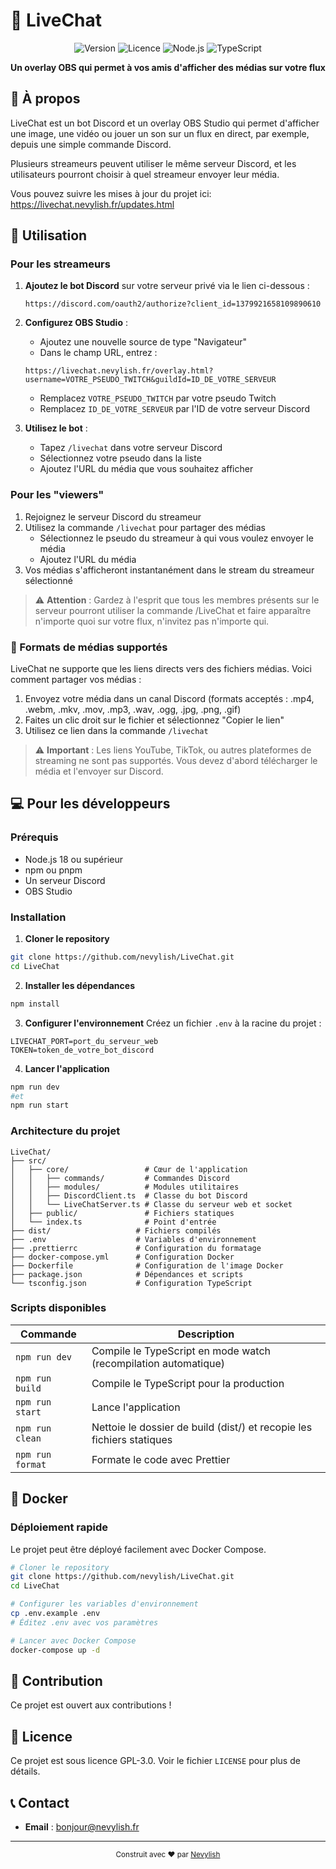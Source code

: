 # 🎥 LiveChat

<div align="center">

![Version](https://img.shields.io/badge/version-1.0.0-blue.svg)
![Licence](https://img.shields.io/badge/licence-GPL--3.0-green.svg)
![Node.js](https://img.shields.io/badge/Node.js-18+-339933.svg?logo=nodedotjs)
![TypeScript](https://img.shields.io/badge/TypeScript-5.8+-3178C6.svg?logo=typescript)

**Un overlay OBS qui permet à vos amis d'afficher des médias sur votre flux**

</div>

## 📝 À propos

LiveChat est un bot Discord et un overlay OBS Studio qui permet d'afficher une image, une vidéo ou jouer un son sur un flux en direct, par exemple, depuis une simple commande Discord.

Plusieurs streameurs peuvent utiliser le même serveur Discord, et les utilisateurs pourront choisir à quel streameur envoyer leur média.

Vous pouvez suivre les mises à jour du projet ici: https://livechat.nevylish.fr/updates.html

## 🚀 Utilisation

### Pour les streameurs

1. **Ajoutez le bot Discord** sur votre serveur privé via le lien ci-dessous :

    ```
    https://discord.com/oauth2/authorize?client_id=1379921658109890610
    ```

2. **Configurez OBS Studio** :

    - Ajoutez une nouvelle source de type "Navigateur"
    - Dans le champ URL, entrez :

    ```
    https://livechat.nevylish.fr/overlay.html?username=VOTRE_PSEUDO_TWITCH&guildId=ID_DE_VOTRE_SERVEUR
    ```

    - Remplacez `VOTRE_PSEUDO_TWITCH` par votre pseudo Twitch
    - Remplacez `ID_DE_VOTRE_SERVEUR` par l'ID de votre serveur Discord

3. **Utilisez le bot** :
    - Tapez `/livechat` dans votre serveur Discord
    - Sélectionnez votre pseudo dans la liste
    - Ajoutez l'URL du média que vous souhaitez afficher

### Pour les "viewers"

1. Rejoignez le serveur Discord du streameur
2. Utilisez la commande `/livechat` pour partager des médias
    - Sélectionnez le pseudo du streameur à qui vous voulez envoyer le média
    - Ajoutez l'URL du média
3. Vos médias s'afficheront instantanément dans le stream du streameur sélectionné

> ⚠️ **Attention** : Gardez à l'esprit que tous les membres présents sur le serveur pourront utiliser la commande /LiveChat et faire apparaître n'importe quoi sur votre flux, n'invitez pas n'importe qui.

### 📁 Formats de médias supportés

LiveChat ne supporte que les liens directs vers des fichiers médias. Voici comment partager vos médias :

1. Envoyez votre média dans un canal Discord (formats acceptés : .mp4, .webm, .mkv, .mov, .mp3, .wav, .ogg, .jpg, .png, .gif)
2. Faites un clic droit sur le fichier et sélectionnez "Copier le lien"
3. Utilisez ce lien dans la commande `/livechat`

> ⚠️ **Important** : Les liens YouTube, TikTok, ou autres plateformes de streaming ne sont pas supportés. Vous devez d'abord télécharger le média et l'envoyer sur Discord.

## 💻 Pour les développeurs

### Prérequis

- Node.js 18 ou supérieur
- npm ou pnpm
- Un serveur Discord
- OBS Studio

### Installation

1. **Cloner le repository**

```bash
git clone https://github.com/nevylish/LiveChat.git
cd LiveChat
```

2. **Installer les dépendances**

```bash
npm install
```

3. **Configurer l'environnement**
   Créez un fichier `.env` à la racine du projet :

```env
LIVECHAT_PORT=port_du_serveur_web
TOKEN=token_de_votre_bot_discord
```

4. **Lancer l'application**

```bash
npm run dev
#et
npm run start
```

### Architecture du projet

```
LiveChat/
├── src/
│   ├── core/                 # Cœur de l'application
│   │   ├── commands/         # Commandes Discord
│   │   ├── modules/          # Modules utilitaires
│   │   ├── DiscordClient.ts  # Classe du bot Discord
│   │   └── LiveChatServer.ts # Classe du serveur web et socket
│   ├── public/               # Fichiers statiques
│   └── index.ts              # Point d'entrée
├── dist/                   # Fichiers compilés
├── .env                    # Variables d'environnement
├── .prettierrc             # Configuration du formatage
├── docker-compose.yml      # Configuration Docker
├── Dockerfile              # Configuration de l'image Docker
├── package.json            # Dépendances et scripts
└── tsconfig.json           # Configuration TypeScript
```

### Scripts disponibles

| Commande         | Description                                                           |
| ---------------- | --------------------------------------------------------------------- |
| `npm run dev`    | Compile le TypeScript en mode watch (recompilation automatique)       |
| `npm run build`  | Compile le TypeScript pour la production                              |
| `npm run start`  | Lance l'application                                                   |
| `npm run clean`  | Nettoie le dossier de build (dist/) et recopie les fichiers statiques |
| `npm run format` | Formate le code avec Prettier                                         |

## 🐳 Docker

### Déploiement rapide

Le projet peut être déployé facilement avec Docker Compose.

```bash
# Cloner le repository
git clone https://github.com/nevylish/LiveChat.git
cd LiveChat

# Configurer les variables d'environnement
cp .env.example .env
# Éditez .env avec vos paramètres

# Lancer avec Docker Compose
docker-compose up -d
```

## 🤝 Contribution

Ce projet est ouvert aux contributions !

## 📄 Licence

Ce projet est sous licence GPL-3.0. Voir le fichier `LICENSE` pour plus de détails.

## 📞 Contact

- **Email** : bonjour@nevylish.fr

---

<div align="center">
  <sub>Construit avec ❤️ par <a href="https://github.com/nevylish">Nevylish</a></sub>
</div>
